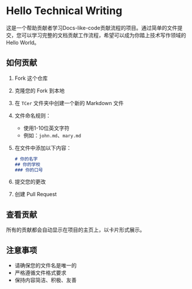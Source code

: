 # Hello Technical Writing

这是一个帮助贡献者学习Docs-like-code贡献流程的项目。通过简单的文件提交，您可以学习完整的文档贡献工作流程，希望可以成为你踏上技术写作领域的Hello World。

## 如何贡献

1. Fork 这个仓库
2. 克隆您的 Fork 到本地
3. 在 `TCer` 文件夹中创建一个新的 Markdown 文件
4. 文件命名规则：
   - 使用1-10位英文字符
   - 例如：`john.md`、`mary.md`
5. 在文件中添加以下内容：

   ```markdown
   # 你的名字
   ## 你的学校
   ### 你的口号
   ```

6. 提交您的更改
7. 创建 Pull Request

## 查看贡献

所有的贡献都会自动显示在项目的主页上，以卡片形式展示。

## 注意事项

- 请确保您的文件名是唯一的
- 严格遵循文件格式要求
- 保持内容简洁、积极、友善
